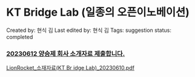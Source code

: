 # KT Bridge Lab (일종의 오픈이노베이션)

Created by: 현식 김
Last edited by: 현식 김
Tags: suggestion
status: completed

### [20230612 양승제 회사 소개자료 제출합니다.](https://mail.google.com/mail/u/1/#inbox/FMfcgzGsnBbvnLzfCnKZggwPcckTRFlf)

[](http://ktbridgelab.futureplay.co/)

[LionRocket_소재자료(KT Br idge Lab)_20230610.pdf](KT%20Bridge%20Lab%20(%E1%84%8B%E1%85%B5%E1%86%AF%E1%84%8C%E1%85%A9%E1%86%BC%E1%84%8B%E1%85%B4%20%E1%84%8B%E1%85%A9%E1%84%91%E1%85%B3%E1%86%AB%E1%84%8B%E1%85%B5%E1%84%82%E1%85%A9%E1%84%87%E1%85%A6%E1%84%8B%E1%85%B5%E1%84%89%E1%85%A7%E1%86%AB)%20808479a4667542f0b0d3f75215670b80/LionRocket_%25E1%2584%2589%25E1%2585%25A9%25E1%2584%258C%25E1%2585%25A2%25E1%2584%258C%25E1%2585%25A1%25E1%2584%2585%25E1%2585%25AD(KT_Br_idge_Lab)_20230610.pdf)